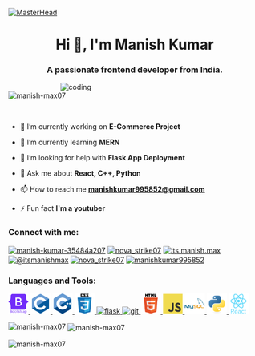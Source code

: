 [![MasterHead](https://drive.google.com/file/d/1dcDw2HoUSQ5IXahKJednqRTUE-3HTvix/view?usp=sharing)](https://rishavchanda.io)
<h1 align="center">Hi 👋, I'm Manish Kumar</h1>
<h3 align="center">A passionate frontend developer from India.</h3>
<img align="right" alt="coding" width="400" src="https://cdn.dribbble.com/users/1162077/screenshots/3848914/programmer.gif">

<p align="left"> <img src="https://komarev.com/ghpvc/?username=manish-max07&label=Profile%20views&color=0e75b6&style=flat" alt="manish-max07" /> </p>

<p align="left"> <a href="https://twitter.com/" target="blank"><img src="https://img.shields.io/twitter/follow/?logo=twitter&style=for-the-badge" alt="" /></a> </p>

- 🔭 I’m currently working on **E-Commerce Project**

- 🌱 I’m currently learning **MERN**

- 🤝 I’m looking for help with **Flask App Deployment**

- 💬 Ask me about **React, C++, Python**

- 📫 How to reach me **manishkumar995852@gmail.com**

- ⚡ Fun fact **I'm a youtuber**

<h3 align="left">Connect with me:</h3>
<p align="left">
<a href="https://linkedin.com/in/manish-kumar-35484a207" target="blank"><img align="center" src="https://raw.githubusercontent.com/rahuldkjain/github-profile-readme-generator/master/src/images/icons/Social/linked-in-alt.svg" alt="manish-kumar-35484a207" height="30" width="40" /></a>
<a href="https://stackoverflow.com/users/nova_strike07" target="blank"><img align="center" src="https://raw.githubusercontent.com/rahuldkjain/github-profile-readme-generator/master/src/images/icons/Social/stack-overflow.svg" alt="nova_strike07" height="30" width="40" /></a>
<a href="https://instagram.com/its.manish.max" target="blank"><img align="center" src="https://raw.githubusercontent.com/rahuldkjain/github-profile-readme-generator/master/src/images/icons/Social/instagram.svg" alt="its.manish.max" height="30" width="40" /></a>
<a href="https://www.youtube.com/c/@itsmanishmax" target="blank"><img align="center" src="https://raw.githubusercontent.com/rahuldkjain/github-profile-readme-generator/master/src/images/icons/Social/youtube.svg" alt="@itsmanishmax" height="30" width="40" /></a>
<a href="https://www.codechef.com/users/nova_strike07" target="blank"><img align="center" src="https://cdn.jsdelivr.net/npm/simple-icons@3.1.0/icons/codechef.svg" alt="nova_strike07" height="30" width="40" /></a>
<a href="https://codeforces.com/profile/manishkumar995852" target="blank"><img align="center" src="https://raw.githubusercontent.com/rahuldkjain/github-profile-readme-generator/master/src/images/icons/Social/codeforces.svg" alt="manishkumar995852" height="30" width="40" /></a>
</p>

<h3 align="left">Languages and Tools:</h3>
<p align="left"> <a href="https://getbootstrap.com" target="_blank" rel="noreferrer"> <img src="https://raw.githubusercontent.com/devicons/devicon/master/icons/bootstrap/bootstrap-plain-wordmark.svg" alt="bootstrap" width="40" height="40"/> </a> <a href="https://www.cprogramming.com/" target="_blank" rel="noreferrer"> <img src="https://raw.githubusercontent.com/devicons/devicon/master/icons/c/c-original.svg" alt="c" width="40" height="40"/> </a> <a href="https://www.w3schools.com/cpp/" target="_blank" rel="noreferrer"> <img src="https://raw.githubusercontent.com/devicons/devicon/master/icons/cplusplus/cplusplus-original.svg" alt="cplusplus" width="40" height="40"/> </a> <a href="https://www.w3schools.com/css/" target="_blank" rel="noreferrer"> <img src="https://raw.githubusercontent.com/devicons/devicon/master/icons/css3/css3-original-wordmark.svg" alt="css3" width="40" height="40"/> </a> <a href="https://flask.palletsprojects.com/" target="_blank" rel="noreferrer"> <img src="https://www.vectorlogo.zone/logos/pocoo_flask/pocoo_flask-icon.svg" alt="flask" width="40" height="40"/> </a> <a href="https://git-scm.com/" target="_blank" rel="noreferrer"> <img src="https://www.vectorlogo.zone/logos/git-scm/git-scm-icon.svg" alt="git" width="40" height="40"/> </a> <a href="https://www.w3.org/html/" target="_blank" rel="noreferrer"> <img src="https://raw.githubusercontent.com/devicons/devicon/master/icons/html5/html5-original-wordmark.svg" alt="html5" width="40" height="40"/> </a> <a href="https://developer.mozilla.org/en-US/docs/Web/JavaScript" target="_blank" rel="noreferrer"> <img src="https://raw.githubusercontent.com/devicons/devicon/master/icons/javascript/javascript-original.svg" alt="javascript" width="40" height="40"/> </a> <a href="https://www.mysql.com/" target="_blank" rel="noreferrer"> <img src="https://raw.githubusercontent.com/devicons/devicon/master/icons/mysql/mysql-original-wordmark.svg" alt="mysql" width="40" height="40"/> </a> <a href="https://www.python.org" target="_blank" rel="noreferrer"> <img src="https://raw.githubusercontent.com/devicons/devicon/master/icons/python/python-original.svg" alt="python" width="40" height="40"/> </a> <a href="https://reactjs.org/" target="_blank" rel="noreferrer"> <img src="https://raw.githubusercontent.com/devicons/devicon/master/icons/react/react-original-wordmark.svg" alt="react" width="40" height="40"/> </a> </p>

<p><img align="left" src="https://github-readme-stats.vercel.app/api/top-langs?username=manish-max07&show_icons=true&locale=en&layout=compact" alt="manish-max07" /></p>

<p>&nbsp;<img align="center" src="https://github-readme-stats.vercel.app/api?username=manish-max07&show_icons=true&locale=en" alt="manish-max07" /></p>

<p><img align="center" src="https://github-readme-streak-stats.herokuapp.com/?user=manish-max07&" alt="manish-max07" /></p>
